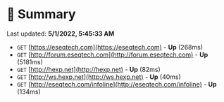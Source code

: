 # 📖 Summary
Last updated: **5/1/2022, 5:45:33 AM**

- `GET` [https://eseqtech.com](https://eseqtech.com) - **Up** (268ms)
- `GET` [http://forum.eseqtech.com](http://forum.eseqtech.com) - **Up** (5181ms)
- `GET` [http://hexp.net](http://hexp.net) - **Up** (82ms)
- `GET` [http://ws.hexp.net](http://ws.hexp.net) - **Up** (40ms)
- `GET` [http://eseqtech.com/infoline](http://eseqtech.com/infoline) - **Up** (134ms)
